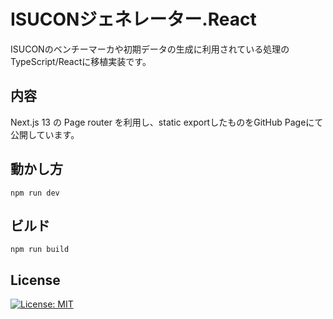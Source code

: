 # ISUCONジェネレーター.React

ISUCONのベンチーマーカや初期データの生成に利用されている処理のTypeScript/Reactに移植実装です。


## 内容

Next.js 13 の Page router を利用し、static exportしたものをGitHub Pageにて公開しています。


## 動かし方

```shell
npm run dev
```

## ビルド

```shell
npm run build
```


## License

[![License: MIT](https://img.shields.io/badge/License-MIT-yellow.svg)](https://opensource.org/licenses/MIT)
